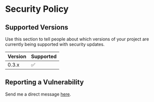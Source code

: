 # Security Policy

## Supported Versions

Use this section to tell people about which versions of your project are
currently being supported with security updates.

| Version | Supported          |
| ------- | ------------------ |
| 0.3.x   | :white_check_mark: |

## Reporting a Vulnerability

Send me a direct message [here](https://bsky.app/profile/tatsh.bsky.social).
